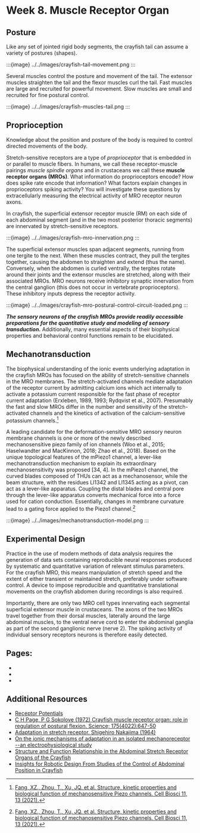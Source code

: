 # Week 8. Muscle Receptor Organ

## Posture

Like any set of jointed rigid body segments, the crayfish tail can assume a variety of postures (shapes). 

:::{image} ../../images/crayfish-tail-movement.png
:::

Several muscles control the posture and movement of the tail. The extensor muscles straighten the tail and the flexor muscles curl the tail. Fast muscles are large and recruited for powerful movement. Slow muscles are small and recruited for fine postural control.

:::{image} ../../images/crayfish-muscles-tail.png
:::

## Proprioception

Knowledge about the position and posture of the body is required to control directed movements of the body.

Stretch-sensitive receptors are a type of *proprioceptor* that is embedded in or parallel to muscle fibers. In humans, we call these receptor-muscle pairings *muscle spindle organs* and in crustaceans we call these **muscle receptor organs (MROs)**. What information do proprioceptors encode? How does spike rate encode that information? What factors explain changes in proprioceptors spiking activity? You will investigate these questions by extracellularly measuring the electrical activity of MRO receptor neuron axons.

In crayfish, the superficial extensor receptor muscle (RM) on each side of each abdominal segment (and in the two most posterior thoracic segments) are innervated by stretch-sensitive receptors. 

:::{image} ../../images/crayfish-mro-innervation.png
:::

The superficial extensor muscles span adjacent segments, running from one tergite to the next. When these muscles contract, they pull the tergites together, causing the abdomen to straighten and extend (thus the name). Conversely, when the abdomen is curled ventrally, the tergites rotate around their joints and the extensor muscles are stretched, along with their associated MROs. MRO neurons receive inhibitory synaptic innervation from the central ganglion (this does not occur in vertebrate proprioceptors). These inhibitory inputs depress the receptor activity.

:::{image} ../../images/crayfish-mro-postural-control-circuit-loaded.png
:::

***The sensory neurons of the crayfish MROs provide readily accessible preparations for the quantitative study and modeling of sensory transduction.*** Additionally, many essential aspects of their biophysical properties and behavioral control functions remain to be elucidated.

## Mechanotransduction

The biophysical understanding of the ionic events underlying adaptation in the crayfish MROs has focused on the ability of stretch-sensitive channels in the MRO membranes. The stretch-activated channels mediate adaptation of the receptor current by admitting calcium ions which act internally to activate a potassium current responsible for the fast phase of receptor current adaptation (Erxleben, 1989, 1993; Rydqvist et al., 2007). Presumably the fast and slow MROs differ in the number and sensitivity of the stretch-activated channels and the kinetics of activation of the calcium-sensitive potassium channels.[^ref-1]

A leading candidate for the deformation-sensitive MRO sensory neuron membrane channels is one or more of the newly described mechanosensitive piezo family of ion channels (Woo et al., 2015; Haselwandter and MacKinnon, 2018; Zhao et al., 2018). Based on the unique topological features of the mPiezo1 channel, a lever-like mechanotransduction mechanism to explain its extraordinary mechanosensitivity was proposed [34, 4]. In the mPiezo1 channel, the curved blades composed of THUs can act as a mechanosensor, while the beam structure, with the residues Ll1342 and Ll1345 acting as a pivot, can act as a lever-like apparatus. Coupling the distal blades and central pore through the lever-like apparatus converts mechanical force into a force used for cation conduction. Essentially, changes in membrane curvature lead to a gating force applied to the Piezo1 channel.[^ref-1]

:::{image} ../../images/mechanotransduction-model.png
:::

[^ref-1]: [Fang, XZ., Zhou, T., Xu, JQ. et al. Structure, kinetic properties and biological function of mechanosensitive Piezo channels. Cell Biosci 11, 13 (2021).](https://doi.org/10.1186/s13578-020-00522-z)


## Experimental Design

Practice in the use of modern methods of data analysis requires the generation of data sets containing reproducible neural responses produced by systematic and quantitative variation of relevant stimulus parameters. For the crayfish MRO, this means manipulation of stretch speed and the extent of either transient or maintained stretch, preferably under software control. A device to impose reproducible and quantitative translational movements on the crayfish abdomen during recordings is also required. 

Importantly, there are only two MRO cell types innervating each segmental superficial extensor muscle in crustaceans. The axons of the two MROs travel together from their dorsal muscles, laterally around the large abdominal muscles, to the ventral nerve cord to enter the abdominal ganglia as part of the second ganglionic nerve (nerve 2). The spiking activity of individual sensory receptors neurons is therefore easily detected.

## Pages:
- [](../crayfish-mro/Lab-Manual_crayfish-mro.md)
- [](../crayfish-mro/Data-Explorer_crayfish-mro.ipynb)
- [](../crayfish-mro/Responses_crayfish-mro.ipynb)


## Additional Resources
- [Receptor Potentials](https://michaeldmann.net/mann4.html)
- [C H Page, P G Sokolove (1972) Crayfish muscle receptor organ: role in regulation of postural flexion. Science; 175(4022):647-50](https://doi.org/10.1126/science.175.4022.647)
- [Adaptation in stretch receptor. Shigehiro Nakajima (1964)](https://www-jstor-org.ezproxy.wesleyan.edu/stable/pdf/1713939.pdf?refreqid=excelsior%3A65cca9fbb3864632b6d88815a65ca9d0&ab_segments=&origin=&acceptTC=1)
- [On the ionic mechanisms of adaptation in an isolated mechanoreceptor --an electrophysiological study](https://pubmed.ncbi.nlm.nih.gov/6316733/)
- [Structure and Function Relationship in the Abdominal Stretch Receptor Organs of the Crayfish](https://onlinelibrary-wiley-com.ezproxy.wesleyan.edu/doi/pdfdirect/10.1002/cne.20590)
- [Insights for Robotic Design From Studies of the Control of Abdominal Position in Crayfish](https://www.journals.uchicago.edu/doi/abs/10.2307/1543316?journalCode=bbl)


